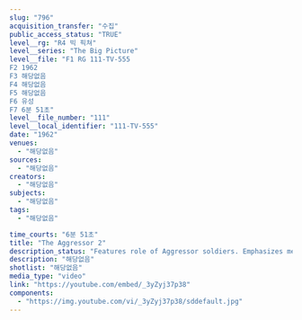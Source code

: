 ```yaml
---
slug: "796"
acquisition_transfer: "수집"
public_access_status: "TRUE"
level__rg: "R4 빅 픽쳐"
level__series: "The Big Picture"
level__file: "F1 RG 111-TV-555
F2 1962
F3 해당없음
F4 해당없음
F5 해당없음
F6 유성
F7 6분 51초"
level__file_number: "111"
level__local_identifier: "111-TV-555"
date: "1962"
venues: 
  - "해당없음"
sources: 
  - "해당없음"
creators: 
  - "해당없음"
subjects: 
  - "해당없음"
tags: 
  - "해당없음"

time_courts: "6분 51초"
title: "The Aggressor 2"
description_status: "Features role of Aggressor soldiers. Emphasizes means they employ in testing defense, security measures and plants of operation of the Army."
description: "해당없음"
shotlist: "해당없음"
media_type: "video"
link: "https://youtube.com/embed/_3yZyj37p38"
components: 
  - "https://img.youtube.com/vi/_3yZyj37p38/sddefault.jpg"
---
```

